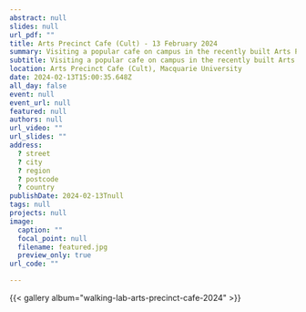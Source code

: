 ```yaml
---
abstract: null
slides: null
url_pdf: ""
title: Arts Precinct Cafe (Cult) - 13 February 2024
summary: Visiting a popular cafe on campus in the recently built Arts Precinct. 
subtitle: Visiting a popular cafe on campus in the recently built Arts Precinct. 
location: Arts Precinct Cafe (Cult), Macquarie University
date: 2024-02-13T15:00:35.648Z
all_day: false
event: null
event_url: null
featured: null
authors: null
url_video: ""
url_slides: ""
address:
  ? street
  ? city
  ? region
  ? postcode
  ? country
publishDate: 2024-02-13Tnull
tags: null
projects: null
image:
  caption: ""
  focal_point: null
  filename: featured.jpg
  preview_only: true
url_code: ""

---
```


{{< gallery album="walking-lab-arts-precinct-cafe-2024" >}}
